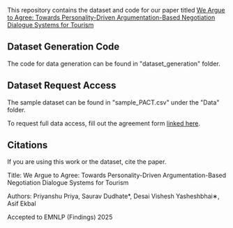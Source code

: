 This repository contains the dataset and code for our paper titled [We Argue to Agree: Towards Personality-Driven Argumentation-Based Negotiation Dialogue Systems for Tourism
]()

## Dataset Generation Code
The code for data generation can be found in "dataset_generation" folder.


## Dataset Request Access

The sample dataset can be found in "sample_PACT.csv" under the "Data" folder. 

To request full data access, fill out the agreement form [linked here](https://www.iitp.ac.in/~ai-nlp-ml/resources.html).

## Citations

If you are using this work or the dataset, cite the paper.

Title: We Argue to Agree: Towards Personality-Driven Argumentation-Based Negotiation Dialogue Systems for Tourism

Authors: Priyanshu Priya, Saurav Dudhate*, Desai Vishesh Yasheshbhai∗, Asif Ekbal

Accepted to EMNLP (Findings) 2025
